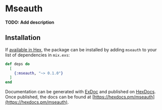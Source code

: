 # Mseauth

**TODO: Add description**

## Installation

If [available in Hex](https://hex.pm/docs/publish), the package can be installed
by adding `mseauth` to your list of dependencies in `mix.exs`:

```elixir
def deps do
  [
    {:mseauth, "~> 0.1.0"}
  ]
end
```

Documentation can be generated with [ExDoc](https://github.com/elixir-lang/ex_doc)
and published on [HexDocs](https://hexdocs.pm). Once published, the docs can
be found at [https://hexdocs.pm/mseauth](https://hexdocs.pm/mseauth).

